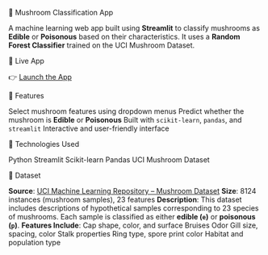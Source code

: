 🍄 Mushroom Classification App

A machine learning web app built using **Streamlit** to classify mushrooms as **Edible** or **Poisonous** based on their characteristics. It uses a **Random Forest Classifier** trained on the UCI Mushroom Dataset.


🔗 Live App

👉 [Launch the App](https://mushroomclassification-acaway8se7d4x8qrn2f3pb.streamlit.app/)



📌 Features

Select mushroom features using dropdown menus
Predict whether the mushroom is **Edible** or **Poisonous**
Built with `scikit-learn`, `pandas`, and `streamlit`
Interactive and user-friendly interface



🧠 Technologies Used

Python
Streamlit
Scikit-learn
Pandas
UCI Mushroom Dataset



📁 Dataset

**Source**: [UCI Machine Learning Repository – Mushroom Dataset](https://archive.ics.uci.edu/ml/datasets/mushroom)
**Size**: 8124 instances (mushroom samples), 23 features
**Description**:
  This dataset includes descriptions of hypothetical samples corresponding to 23 species of mushrooms. Each sample is classified as either **edible (`e`)** or **poisonous (`p`)**.
**Features Include**:
  Cap shape, color, and surface
  Bruises
  Odor
  Gill size, spacing, color
  Stalk properties
  Ring type, spore print color
  Habitat and population type

